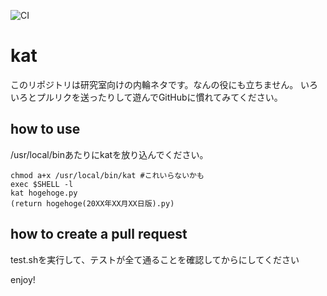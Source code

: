 ![CI](https://github.com/RussianBlue25/kat/workflows/CI/badge.svg)

# kat
このリポジトリは研究室向けの内輪ネタです。なんの役にも立ちません。
いろいろとプルリクを送ったりして遊んでGitHubに慣れてみてください。

## how to use
/usr/local/binあたりにkatを放り込んでください。
```
chmod a+x /usr/local/bin/kat #これいらないかも
exec $SHELL -l
kat hogehoge.py
(return hogehoge(20XX年XX月XX日版).py)
```

## how to create a pull request
test.shを実行して、テストが全て通ることを確認してからにしてください

enjoy!
